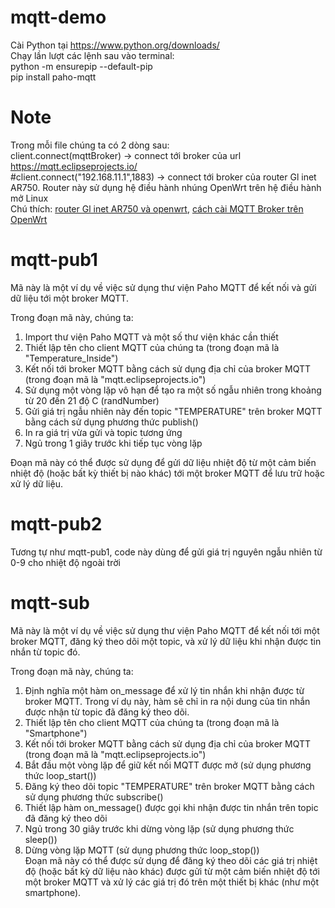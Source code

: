 # mqtt-demo
Cài Python tại https://www.python.org/downloads/  
Chạy lần lượt các lệnh sau vào terminal:  
python -m ensurepip --default-pip  
pip install paho-mqtt  

# Note  
Trong mỗi file chúng ta có 2 dòng sau:  
client.connect(mqttBroker) -> connect tới broker của url https://mqtt.eclipseprojects.io/  
#client.connect("192.168.11.1",1883) -> connect tới broker của router Gl inet AR750. Router này sử dụng hệ điều hành nhúng OpenWrt trên hệ điều hành mở Linux  
Chú thích: [router Gl inet AR750 và openwrt](https://openwrt.org/toh/gl.inet/gl-ar750s), [cách cài MQTT Broker trên OpenWrt](https://www.youtube.com/watch?v=azGaeTgGddo)

# mqtt-pub1  
Mã này là một ví dụ về việc sử dụng thư viện Paho MQTT để kết nối và gửi dữ liệu tới một broker MQTT.  

 Trong đoạn mã này, chúng ta:  

 1. Import thư viện Paho MQTT và một số thư viện khác cần thiết  
 2. Thiết lập tên cho client MQTT của chúng ta (trong đoạn mã là "Temperature_Inside")  
 3. Kết nối tới broker MQTT bằng cách sử dụng địa chỉ của broker MQTT (trong đoạn mã là "mqtt.eclipseprojects.io")  
 4. Sử dụng một vòng lặp vô hạn để tạo ra một số ngẫu nhiên trong khoảng từ 20 đến 21 độ C (randNumber)  
 5. Gửi giá trị ngẫu nhiên này đến topic "TEMPERATURE" trên broker MQTT bằng cách sử dụng phương thức publish()  
 6. In ra giá trị vừa gửi và topic tương ứng  
 7. Ngủ trong 1 giây trước khi tiếp tục vòng lặp  
   
 Đoạn mã này có thể được sử dụng để gửi dữ liệu nhiệt độ từ một cảm biến nhiệt độ (hoặc bất kỳ thiết bị nào khác) tới một broker MQTT để lưu trữ hoặc xử lý dữ liệu.  
 
 # mqtt-pub2
 Tương tự như mqtt-pub1, code này dùng để gửi giá trị nguyên ngẫu nhiên từ 0-9 cho nhiệt độ ngoài trời  
   
# mqtt-sub
Mã này là một ví dụ về việc sử dụng thư viện Paho MQTT để kết nối tới một broker MQTT, đăng ký theo dõi một topic, và xử lý dữ liệu khi nhận được tin nhắn từ topic đó.  
  
Trong đoạn mã này, chúng ta:  
  
1. Định nghĩa một hàm on_message để xử lý tin nhắn khi nhận được từ broker MQTT. Trong ví dụ này, hàm sẽ chỉ in ra nội dung của tin nhắn được nhận từ topic đã đăng ký theo dõi.  
2. Thiết lập tên cho client MQTT của chúng ta (trong đoạn mã là "Smartphone")  
3. Kết nối tới broker MQTT bằng cách sử dụng địa chỉ của broker MQTT (trong đoạn mã là "mqtt.eclipseprojects.io")  
4. Bắt đầu một vòng lặp để giữ kết nối MQTT được mở (sử dụng phương thức loop_start())  
5. Đăng ký theo dõi topic "TEMPERATURE" trên broker MQTT bằng cách sử dụng phương thức subscribe()  
6. Thiết lập hàm on_message() được gọi khi nhận được tin nhắn trên topic đã đăng ký theo dõi   
7. Ngủ trong 30 giây trước khi dừng vòng lặp (sử dụng phương thức sleep())  
8. Dừng vòng lặp MQTT (sử dụng phương thức loop_stop())  
Đoạn mã này có thể được sử dụng để đăng ký theo dõi các giá trị nhiệt độ (hoặc bất kỳ dữ liệu nào khác) được gửi từ một cảm biến nhiệt độ tới một broker MQTT và xử lý các giá trị đó trên một thiết bị khác (như một smartphone).

